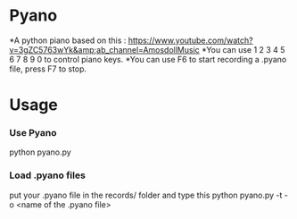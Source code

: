 # Pyano
*A python piano based on this : https://www.youtube.com/watch?v=3gZC5763wYk&amp;ab_channel=AmosdollMusic
*You can use 1 2 3 4 5 6 7 8 9 0 to control piano keys.
*You can use F6 to start recording a .pyano file, press F7 to stop.

# Usage
### Use Pyano
python pyano.py
### Load .pyano files
put your .pyano file in the records/ folder and type this
python pyano.py -t <piano speed in sec> -o <name of the .pyano file>
